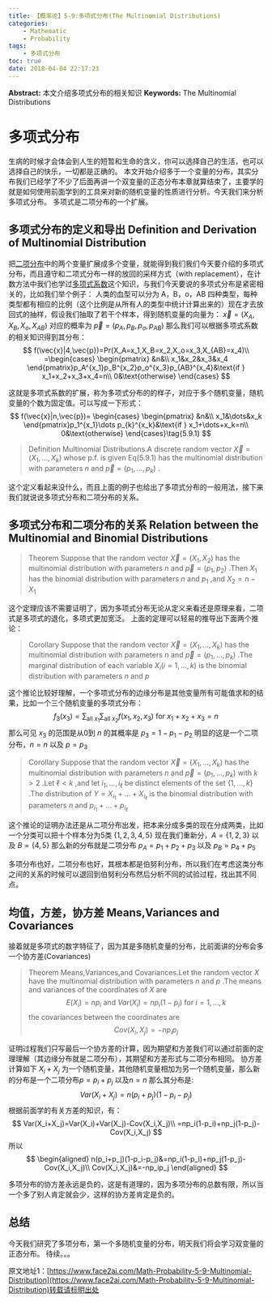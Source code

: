```yaml
---
title: 【概率论】5-9:多项式分布(The Multinomial Distributions)
categories:
    - Mathematic
    - Probability
tags:
    - 多项式分布
toc: true
date: 2018-04-04 22:17:23
---
```


**Abstract:** 本文介绍多项式分布的相关知识
**Keywords:** The Multinomial Distributions

<!--more-->
# 多项式分布
生病的时候才会体会到人生的短暂和生命的含义，你可以选择自己的生活，也可以选择自己的快乐，一切都是正确的。
本文开始介绍多于一个变量的分布，其实分布我们已经学了不少了后面再讲一个双变量的正态分布本章就算结束了，主要学的就是如何使用前面学到的工具来对新的随机变量的性质进行分析。今天我们来分析多项式分布。
多项式是二项分布的一个扩展。
## 多项式分布的定义和导出 Definition and Derivation of Multinomial Distribution
把[二项分布](https://face2ai.com/Math-Probability-5-2-the-Bernoulli-and-Binomial-Distributions/)中的两个变量扩展成多个变量，就能得到我们我们今天要介绍的多项式分布，而且遵守和二项式分布一样的放回的采样方式（with replacement），在计数方法中我们也学过[多项式系数](https://face2ai.com/Math-Probability-1-3-Combinatorial-Methods/)这个知识，与我们今天要说的多项式分布是紧密相关的，比如我们举个例子：
人类的血型可以分为 A，B，o，AB 四种类型，每种类型都有相应的比例（这个比例是从所有人的类型中统计计算出来的）现在才去放回式的抽样，假设我们抽取了若干个样本，得到随机变量的向量为： $\vec{x}=(X_A,X_B,X_o,X_{AB})$  对应的概率为 $\vec{p}=(p_A,p_B,p_o,p_{AB})$ 那么我们可以根据多项式系数的相关知识得到其分布：
$$
f(\vec{x}|4,\vec{p})=Pr(X_A=x_1,X_B=x_2,X_o=x_3,X_{AB}=x_4)\\
=\begin{cases}
\begin{pmatrix}
&n&\\
x_1&x_2&x_3&x_4
\end{pmatrix}p_A^{x_1}p_B^{x_2}p_o^{x_3}p_{AB}^{x_4}&\text{if } x_1+x_2+x_3+x_4=n\\
0&\text{otherwise}
\end{cases}
$$

这就是多项式系数的扩展，称为多项式分布的的样子，对应于多个随机变量，随机变量的个数为固定值。可以写成一下形式：
$$
f(\vec{x}|n,\vec{p})=
\begin{cases}
\begin{pmatrix}
&n&\\
x_1&\dots&x_k
\end{pmatrix}p_1^{x_1}\dots p_{k}^{x_k}&\text{if } x_1+\dots+x_k=n\\
0&\text{otherwise}
\end{cases}\tag{5.9.1}
$$

>Definition Multinomial Distributions.A discrete random vector $\vec{X}=(X_1,\dots,X_k)$ whose p.f. is given Eq(5.9.1) has the multinomial distribution with parameters $n$ and $\vec{p}=(p_1,\dots,p_k)$ .

这个定义看起来没什么，而且上面的例子也给出了多项式分布的一般用法，接下来我们就说说多项式分布和二项分布的关系。
## 多项式分布和二项分布的关系 Relation between the Multinomial and Binomial Distributions
>Theorem Suppose that the random vector $\vec{X}=(X_1,X_2)$ has the multinomial distribution with parameters $n$ and $\vec{p}=(p_1,p_2)$ .Then $X_1$ has the binomial distribution with parameters $n$ and $p_1$ ,and $X_2=n-X_1$

这个定理应该不需要证明了，因为多项式分布无论从定义来看还是原理来看，二项式是多项式的退化，多项式更加宽泛。
上面的定理可以轻易的推导出下面两个推论：

>Corollary Suppose that the random vector $\vec{X}=(X_1,\dots,X_k)$ has the multinomial distribution with parameters $n$ and $\vec{p}=(p_1,\dots,p_k)$ .The marginal distribution of each variable $X_i(i=1,\dots,k)$ is the binomial distribution with parameters $n$ and $p$

这个推论比较好理解，一个多项式分布的边缘分布是其他变量所有可能值求和的结果，比如一个三个随机变量的多项式分布：
$$
f_3(x_3)=\sum_{\text{all }x_1}\sum_{\text{all }x_2}f(x_1,x_2,x_3)\text{ for }x_1+x_2+x_3=n
$$
那么可见 $x_3$ 的范围是从0到 $n$ 的其概率是 $p_3=1-p_1-p_2$ 明显的这是一个二项分布，$n=n$ 以及 $p=p_3$

>Corollary Suppose that the random vector $\vec{X}=(X_1,\dots,X_k)$ has the multinomial distribution with parameters $n$ and $\vec{p}=(p_1,\dots,p_k)$ with $k > 2$ .Let $\ell<k$ ,and let  $i_1,\dots,i_{\ell}$  be distinct elements of the set $\{1,\dots,k\}$ .The distribution of $Y=X_{i_1}+\dots+X_{i_{\ell}}$ is the binomial distribution with parameters $n$ and $p_{i_1}+\dots+p_{i_{\ell}}$

这个推论的证明办法还是从二项分布出发，把本来分成多类的现在分成两类，比如一个分类可以把十个样本分为5类 $\{1,2,3,4,5\}$ 现在我们重新分，$A=\{1,2,3\}$ 以及 $B=\{4,5\}$ 那么新的分布就是二项分布 $p_A=p_1+p_2+p_3$ 以及 $p_B=p_4+p_5$

多项分布也好，二项分布也好，其根本都是伯努利分布，所以我们在考虑这类分布之间的关系的时候可以退回到伯努利分布然后分析不同的试验过程，找出其不同点。
## 均值，方差，协方差 Means,Variances and Covariances
接着就是多项式的数字特征了，因为其是多随机变量的分布，比前面讲的分布会多一个协方差(Covariances)
>Theorem Means,Variances,and Covariances.Let the random vector $X$ have the multinomial distribution with parameters $n$ and $p$ .The means and variances of the coordinates of $X$ are
$$
E(X_i)=np_i\text{ and } Var(X_i)=np_i(1-p_i)\text{ for }i=1,\dots,k
$$
the covariances between the coordinates are
$$
Cov(X_i,X_j)=-np_ip_j
$$

证明过程我们只写最后一个协方差的计算，因为期望和方差我们可以通过前面的定理理解（其边缘分布就是二项分布），其期望和方差形式与二项分布相同。
协方差计算如下
$X_i+X_j$ 为一个随机变量，其他随机变量相加为另一个随机变量，那么新的分布是一个二项分布$p=p_i+p_j$ 以及$n=n$ 那么其分布是:
$$
Var(X_i+X_j)=n(p_i+p_j)(1-p_i-p_j)
$$
根据前面学的有关方差的知识，有：
$$
Var(X_i+X_j)=Var(X_i)+Var(X_j)-Cov(X_i,X_j)\\
=np_i(1-p_i)+np_j(1-p_j)-Cov(X_i,X_j)
$$
所以
$$
\begin{aligned}
n(p_i+p_j)(1-p_i-p_j)&=np_i(1-p_i)+np_j(1-p_j)-Cov(X_i,X_j)\\
Cov(X_i,X_j)&=-np_ip_j
\end{aligned}
$$

多项分布的协方差永远是负的，这是有道理的，因为多项分布的总数有限，所以当一个多了别人肯定就会少，这样的协方差肯定是负的。
## 总结
今天我们研究了多项分布，第一个多随机变量的分布，明天我们将会学习双变量的正态分布。
待续。。。





原文地址1：[https://www.face2ai.com/Math-Probability-5-9-Multinomial-Distribution](https://www.face2ai.com/Math-Probability-5-9-Multinomial-Distribution)转载请标明出处
